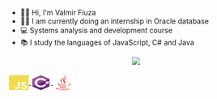 - 🙋‍♂️  Hi, I'm Valmir Fiuza
- 👨‍💻 I am currently doing an internship in Oracle database
- 💻 Systems analysis and development course
- 📚 I study the languages ​​of JavaScript, C# and Java
<div align="center">
  <a href="https://github.com/ValmirRfiuza">
  <img height="180em" src="https://github-readme-stats.vercel.app/api?username=ValmirRfiuza&show_icons=true&theme=dark&include_all_commits=true&count_private=true"/>
</div>
<div style="display: inline_block"><br>
<img align="center" alt="Rafa-Js" height="30" width="40" src="https://raw.githubusercontent.com/devicons/devicon/master/icons/javascript/javascript-plain.svg">
<img align="center" alt="Rafa-Csharp" height="30" width="40" src="https://raw.githubusercontent.com/devicons/devicon/master/icons/csharp/csharp-original.svg">
<img align="center" alt="Rafa-Java"   height="30" width="40" src="https://raw.githubusercontent.com/devicons/devicon/master/icons/java/java-plain.svg">

